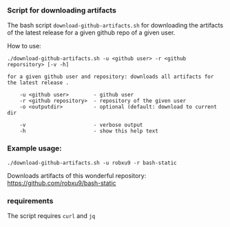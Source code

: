 
### Script for downloading artifacts


The bash script ```download-github-artifacts.sh``` for downloading the artifacts of the latest release for a given github repo of a given user.

How to use:

```
./download-github-artifacts.sh -u <github user> -r <github reporsitory> [-v -h]

for a given github user and repository: downloads all artifacts for the latest release .

    -u <github user>        - github user
    -r <github repository>  - repository of the given user
    -o <outputdir>          - optional (default: download to current dir

    -v                      - verbose output
    -h                      - show this help text
```

### Example usage:

```
./download-github-artifacts.sh -u robxu9 -r bash-static
```

Downloads artifacts of this wonderful repository: https://github.com/robxu9/bash-static


### requirements

The script requires ```curl``` and ```jq```
